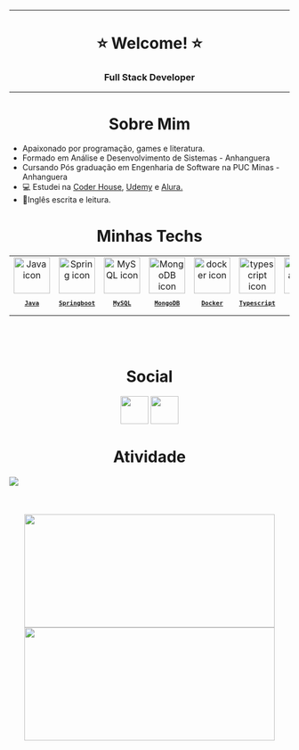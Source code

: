 <hr>

<h1 align="center"> ⭐ Welcome! ⭐ </h1>
<h3 align="center"> Full Stack Developer</h3>
 <hr>

<h1 align="center"> Sobre Mim </h1>
<ul align="left">
  <Li>Apaixonado por programação, games e literatura.</Li>
  <Li>Formado em Análise e Desenvolvimento de Sistemas - Anhanguera</Li>
 <Li>Cursando Pós graduação em Engenharia de Software na PUC Minas - Anhanguera</Li>
  <li>💻 Estudei na <a href="https://www.coderhouse.com/br/">Coder House</a>, <a href="https://www.udemy.com/">Udemy</a> e <a href="https://www.alura.com.br/">Alura.</a>
  <Li>🚀Inglês escrita e leitura.</Li>
</ul>

<h1 align="center"> Minhas Techs </h1>
<table align="center" height="160px">
  <tr>
      <td align="center">
      <a href="https://www.baeldung.com/java-17-new-features">
        <img src="https://user-images.githubusercontent.com/104280692/185771743-fa0b2067-7d72-4fcb-a794-76dd750f26d5.png" width="65px" alt="Java icon"/><br/>
        <sub>
          <b>
            <pre>Java</pre>
          </b>
        </sub>
      </a>
    </td>
    <td align="center">
      <a href="https://spring.io/projects/spring-boot">
        <img src="https://skillicons.dev/icons?i=spring" width="65px" alt="Spring icon"/><br/>
        <sub>
          <b>
            <pre>Springboot</pre>
          </b>
        </sub>
      </a>
    </td>
        <td align="center">
      <a href="https://www.mysql.com/">
      <img src="https://skillicons.dev/icons?i=mysql" width="65px" alt="MySQL icon"/><br/>
      <sub>
        <b>
          <pre>MySQL</pre>
        </b>
      </sub>
      </a>
    </td>   
    <td align="center">
      <a href="https://www.mongodb.com/pt-br">
        <img src="https://camo.githubusercontent.com/90700a62313a7ab044939bb96a71304f22a7e179cc503cd565b2e793e4f492c0/68747470733a2f2f63646e2e6a7364656c6976722e6e65742f67682f64657669636f6e732f64657669636f6e2f69636f6e732f6d6f6e676f64622f6d6f6e676f64622d6f726967696e616c2e737667" width="65px" alt="MongoDB icon"/><br/>
        <sub>
          <b>
            <pre>MongoDB</pre>
          </b>
        </sub>
      </a>
    </td>
    <td align="center">
      <a href="https://www.docker.com/">
        <img src="https://skillicons.dev/icons?i=docker" width="65px" alt="docker icon"/><br/>
        <sub>
          <b>
            <pre>Docker</pre>
          </b>
        </sub>
      </a>
    </td>
    <td align="center">
      <a href="https://www.typescriptlang.org/">
        <img src="https://skillicons.dev/icons?i=typescript" width="65px" alt="typescript icon"/><br/>
        <sub>
          <b>
            <pre>Typescript</pre>
          </b>
        </sub>
      </a>
    </td>
   <td align="center">
      <a href="https://angular.dev/">
        <img src="https://skillicons.dev/icons?i=angular" width="65px" alt="angular icon"/><br/>
        <sub>
          <b>
            <pre>Angular</pre>
          </b>
        </sub>
      </a>
    </td>
     <td align="center">
      <a href="https://angular.dev/">
        <img src="https://skillicons.dev/icons?i=react" width="65px" alt="react icon"/><br/>
        <sub>
          <b>
            <pre>React</pre>
          </b>
        </sub>
      </a>
    </td>
    <td align="center">
      <a href="https://www.git-scm.com/">
        <img src="https://skillicons.dev/icons?i=git" width="65px" alt="Git icon"/><br/>
        <sub>
          <b>
            <pre>Git</pre>
          </b>
        </sub>
      </a>
    </td>
    <td align="center">
      <a href="https://www.jenkins.io/">
        <img src="https://skillicons.dev/icons?i=jenkins" width="65px" alt="Jenkins icon"/><br/>
        <sub>
          <b>
            <pre>Jenkins</pre>
          </b>
        </sub>
      </a>
    </td>
</table>

<h1 align="center"> Social </h1>
<div align="center"> 
  <a href="https://www.linkedin.com/in/VitorLucasX" target="_blank"><img src="https://img.shields.io/badge/-LinkedIn-%230077B5?style=for-the-badge&logo=linkedin&logoColor=white" height="50px" target="_blank"></a> 
  <a href = "mailto:vitorlucasdev@gmail.com"><img src="https://img.shields.io/badge/-Gmail-%23333?style=for-the-badge&logo=gmail&logoColor=white" height="50px" target="_blank"></a> 
</div>

<h1 align="center"> Atividade </h1>
<img align="center" src="https://github-readme-activity-graph.vercel.app/graph?username=VitorLucasX&theme=tokyo-night&hide_border=true&show_icons=true&custom_title=Grafico%20de%20Contribuicao" />

<div align= "center" >
 <br/><br/><br/>
 <img height="203px" width= "450px" align="center"  src="https://github-readme-stats.vercel.app/api?username=VitorLucasX&theme=tokyonight&include_all_commits=true&count_private=true&show_icons=true" />  
<img height="203px" width= "450px" align="center" src="https://streak-stats.demolab.com?user=VitorLucasX&theme=tokyonight" />
</div>
